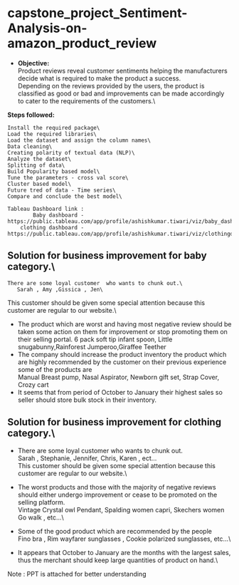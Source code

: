 # capstone_project_Sentiment-Analysis-on-amazon_product_review

- **Objective:**\
Product reviews reveal customer sentiments helping the manufacturers decide what is required to make the product a success.\
Depending on the reviews provided by the users, the product is classified as good or bad and improvements can be made accordingly\
to cater to the requirements of the customers.\

**Steps followed:**

    Install the required package\
    Load the required libraries\
    Load the dataset and assign the column names\
    Data cleaning\
    Creating polarity of textual data (NLP)\
    Analyze the dataset\
    Splitting of data\
    Build Popularity based model\
    Tune the parameters - cross val score\
    Cluster based model\
    Future tred of data - Time series\
    Compare and conclude the best model\
    
    Tableau Dashboard link :
    		Baby dashboard - https://public.tableau.com/app/profile/ashishkumar.tiwari/viz/baby_dashboard/Dashboard1#1
		clothing dashboard - https://public.tableau.com/app/profile/ashishkumar.tiwari/viz/clothingdashboard/Dashboard1#1
    	
    
    
  ## Solution for business improvement for baby category.\
    
    There are some loyal customer  who wants to chunk out.\ 
       Sarah , Amy ,Gissica , Jen\
 This customer should be given some special attention because this customer are regular to our website.\
- The product which are worst and having most negative review should be taken some action on them for improvement or stop promoting them on their selling portal.
     6 pack soft tip infant spoon, Little snugabunny,Rainforest Jumperoo,Giraffee Teether
- The company should increase the product inventory the product which are highly recommended by the customer on their previous experience some of the products are\
	Manual Breast pump, Nasal Aspirator, Newborn gift set, Strap Cover, Crozy cart
- It seems that from period of October to January their highest sales so seller should store bulk stock in their inventory.


## Solution for business improvement for clothing category.\

- There are some loyal customer  who wants to chunk out. \
       Sarah , Stephanie, Jennifer, Chris, Karen , ect…\
This customer should be given some special attention because this customer are regular to our website.\

- The worst products and those with the majority of negative reviews should either undergo improvement or cease to be promoted on the selling platform.\
    Vintage Crystal owl Pendant, Spalding women capri, Skechers women Go walk , etc…\

- Some of the good product  which are recommended by the people\
	Fino bra , Rim wayfarer sunglasses , Cookie polarized sunglasses, etc…\
	
- It appears that October to January are the months with the largest sales, thus the merchant should keep large quantities of product on hand.\

Note : PPT is attached for better understanding


    
  
